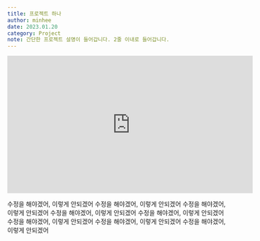```yaml
---
title: 프로젝트 하나
author: minhee
date: 2023.01.20
category: Project
note: 간단한 프로젝트 설명이 들어갑니다. 2줄 이내로 들어갑니다.
---
```


<iframe width="560" height="315" src="https://www.youtube.com/embed/2TqddzhWIqI" title="YouTube video player" frameborder="0" allow="accelerometer; autoplay; clipboard-write; encrypted-media; gyroscope; picture-in-picture; web-share" allowfullscreen></iframe>

수정을 해야겠어, 이렇게 안되겠어
수정을 해야겠어, 이렇게 안되겠어
수정을 해야겠어, 이렇게 안되겠어
수정을 해야겠어, 이렇게 안되겠어
수정을 해야겠어, 이렇게 안되겠어
수정을 해야겠어, 이렇게 안되겠어
수정을 해야겠어, 이렇게 안되겠어
수정을 해야겠어, 이렇게 안되겠어
